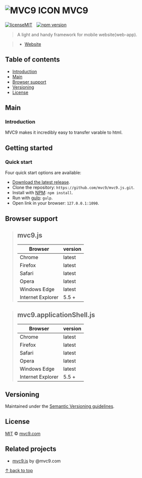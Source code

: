 # ![MVC9 ICON](https://avatars1.githubusercontent.com/u/20783939?v=3&s=27) MVC9

[![licenseMIT](https://img.shields.io/github/license/mashape/apistatus.svg)](#license)　[![npm version](https://img.shields.io/npm/v/npm.svg)](https://www.npmjs.com)

> A light and handy framework for mobile website(web-app).

> - [Website](http://www.mvc9.com)



## Table of contents

  - [Introduction](#introduction)
  - [Main](#main)
  - [Browser support](#browser-support)
  - [Versioning](#versioning)
  - [License](#license)



## Main

### Introduction

MVC9 makes it incredibly easy to transfer varable to html.



## Getting started

### Quick start

Four quick start options are available:

- [Download the latest release](https://github.com/mvc9/mvc9.js/archive/master.zip).
- Clone the repository: `https://github.com/mvc9/mvc9.js.git`.
- Install with [NPM](http://npmjs.org): `npm install`.
- Run with [gulp](http://gulpjs.com/): `gulp`.
- Open link in your browser: `127.0.0.1:1090`.



## Browser support

> mvc9.js
> ------
> | Browser				| version		|
> | --------			| -----			|
> | Chrome				| latest		|
> | Firefox				| latest		|
> | Safari				| latest		|
> | Opera				| latest		|
> | Windows Edge		| latest		|
> | Internet Explorer	| 5.5 +			|

### 
### 

> mvc9.applicationShell.js
> ------
> | Browser				| version		|
> | --------			| -----			|
> | Chrome				| latest		|
> | Firefox				| latest		|
> | Safari				| latest		|
> | Opera				| latest		|
> | Windows Edge		| latest		|
> | Internet Explorer	| 5.5 +			|



## Versioning

Maintained under the [Semantic Versioning guidelines](http://semver.org/).



## License

[MIT](https://github.com/mvc9/mvc9.js/blob/master/LICENSE) © [mvc9.com](http://www.mvc9.com)



## Related projects

- [mvc9.js](https://github.com/mvc9/mvc9.js) by @mvc9.com


[↑ back to top](#table-of-contents)
